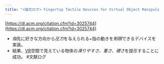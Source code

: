 ```yaml
---
title: "<論文ログ> Fingertip Tactile Devices for Virtual Object Manipulation and Exploration"
---
```


[https://dl.acm.org/citation.cfm?id=3025744](https://dl.acm.org/citation.cfm?id=3025744)

* *指*先に好きな方向から*圧力*を与えられる+指の動きを*制限*できるデバイスを実装。
* 結果、[VR](VR.md)空間で見えている物体の*滑りやすさ*、*重さ*、*硬さ*を提示することに成功。
  \#文献ログ
